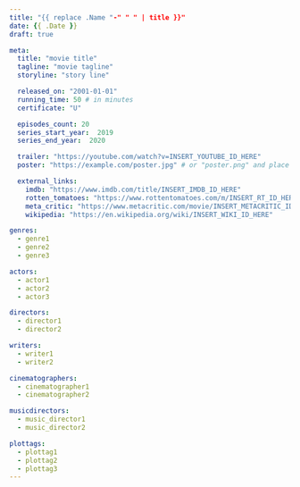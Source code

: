 ```yaml
---
title: "{{ replace .Name "-" " " | title }}"
date: {{ .Date }}
draft: true

meta:
  title: "movie title"
  tagline: "movie tagline"
  storyline: "story line"

  released_on: "2001-01-01"
  running_time: 50 # in minutes
  certificate: "U"

  episodes_count: 20
  series_start_year:  2019
  series_end_year:  2020

  trailer: "https://youtube.com/watch?v=INSERT_YOUTUBE_ID_HERE"
  poster: "https://example.com/poster.jpg" # or "poster.png" and place it in assets/images/posters

  external_links:
    imdb: "https://www.imdb.com/title/INSERT_IMDB_ID_HERE"
    rotten_tomatoes: "https://www.rottentomatoes.com/m/INSERT_RT_ID_HERE"
    meta_critic: "https://www.metacritic.com/movie/INSERT_METACRITIC_ID_HERE"
    wikipedia: "https://en.wikipedia.org/wiki/INSERT_WIKI_ID_HERE"

genres:
  - genre1
  - genre2
  - genre3

actors:
  - actor1
  - actor2
  - actor3

directors:
  - director1
  - director2

writers:
  - writer1
  - writer2

cinematographers:
  - cinematographer1
  - cinematographer2

musicdirectors:
  - music_director1
  - music_director2

plottags:
  - plottag1
  - plottag2
  - plottag3
---
```


